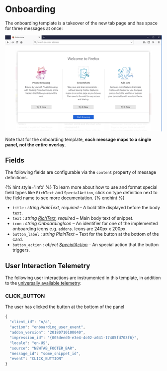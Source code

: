 # Onboarding

The onboarding template is a takeover of the new tab page and has space for three messages at once:

![Screenshot of the onboarding overlay](../assets/onboarding-example.png)

Note that for the onboarding template, **each message maps to a single panel, not the entire overlay**.

## Fields

The following fields are configurable via the `content` property of message definitions.

{% hint style='info' %}
To learn more about how to use and format special field types like `RichText` and `SpecialAction`, click on type definition next to the field name to see more documentation.
{% endhint %}

* `title` : *string PlainText, required* – A bold title displayed before the body `text`.
* `text` : *string [RichText](../api/template-fields.md#richtext-and-richlink), required* – Main body text of snippet.
* `icon` : *string OnboardingIcon* – An identifier for one of the implemented onboarding icons e.g. `addons`. Icons are 240px x 200px.
* `button_label` : *string PlainText* – Text for the button at the bottom of the card.
* `button_action` : *object [SpecialAction](../api/special-actions.md)* – An special action that the button triggers.

## User Interaction Telemetry

The following user interactions are instrumented in this template, in addition to the [universally available telemetry](../data/telemetry.md):

### CLICK_BUTTON

The user has clicked the button at the bottom of the panel

```js
{
  "client_id": "n/a",
  "action": "onboarding_user_event",
  "addon_version": "20180710100040",
  "impression_id": "{005deed0-e3e4-4c02-a041-17405fd703f6}",
  "locale": "en-US",
  "source": "NEWTAB_FOOTER_BAR",
  "message_id": "some_snippet_id",
  "event": "CLICK_BUTTION"
}
```
